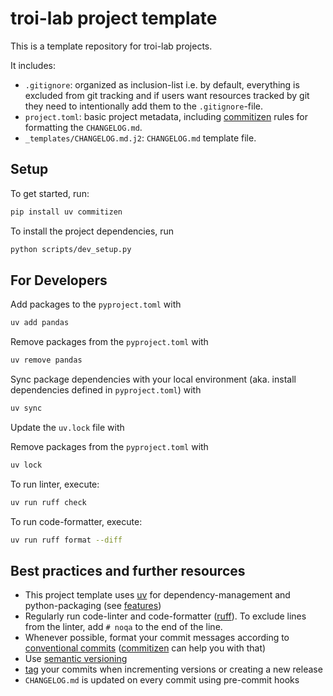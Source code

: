 # troi-lab project template

This is a template repository for troi-lab projects.

It includes:

- `.gitignore`: organized as inclusion-list i.e. by default, everything is excluded from git tracking and if users want resources tracked by git they need to intentionally add them to the `.gitignore`-file.
- `project.toml`: basic project metadata, including [commitizen](https://commitizen-tools.github.io/commitizen/) rules for formatting the `CHANGELOG.md`.
- `_templates/CHANGELOG.md.j2`: `CHANGELOG.md` template file.

## Setup

To get started, run:

```bash
pip install uv commitizen
```

To install the project dependencies, run

```bash
python scripts/dev_setup.py
```

## For Developers

Add packages to the `pyproject.toml` with

```bash
uv add pandas
```

Remove packages from the `pyproject.toml` with

```bash
uv remove pandas
```

Sync package dependencies with your local environment (aka. install dependencies defined in `pyproject.toml`) with

```bash
uv sync
```

Update the `uv.lock` file with

Remove packages from the `pyproject.toml` with

```bash
uv lock
```

To run linter, execute:

```bash
uv run ruff check
```

To run code-formatter, execute:

```bash
uv run ruff format --diff
```

## Best practices and further resources

- This project template uses [uv](https://github.com/astral-sh/uv) for dependency-management and python-packaging (see [features](https://docs.astral.sh/uv/getting-started/features/))
- Regularly run code-linter and code-formatter ([ruff](https://docs.astral.sh/ruff/)). To exclude lines from the linter, add `# noqa` to the end of the line.
- Whenever possible, format your commit messages according to [conventional commits](https://www.conventionalcommits.org/en/v1.0.0/) ([commitizen](https://commitizen-tools.github.io/commitizen/) can help you with that)
- Use [semantic versioning](https://semver.org/)
- [tag](https://git-scm.com/book/en/v2/Git-Basics-Tagging) your commits when incrementing versions or creating a new release
- `CHANGELOG.md` is updated on every commit using pre-commit hooks

